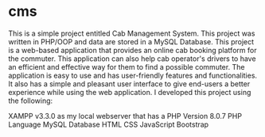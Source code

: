 # cms
This is a simple project entitled Cab Management System. This project was written in PHP/OOP and data are stored in a MySQL Database. This project is a web-based application that provides an online cab booking platform for the commuter. This application can also help cab operator's drivers to have an efficient and effective way for them to find a possible commuter. The application is easy to use and has user-friendly features and functionalities. It also has a simple and pleasant user interface to give end-users a better experience while using the web application.
I developed this project using the following:

XAMPP v3.3.0 as my local webserver that has a PHP Version 8.0.7
PHP Language
MySQL Database
HTML
CSS
JavaScript
Bootstrap
